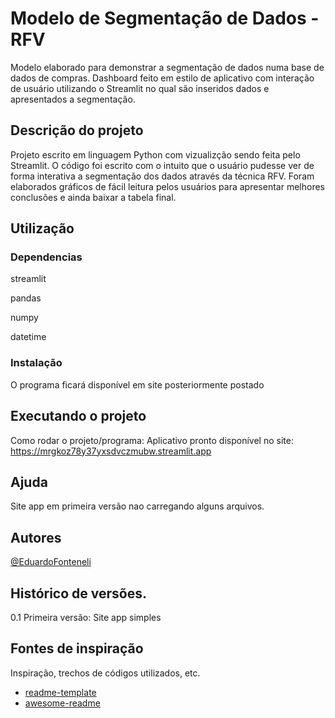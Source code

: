 # Modelo de Segmentação de Dados - RFV

Modelo elaborado para demonstrar a segmentação de dados numa base de dados de compras. Dashboard feito em estilo de aplicativo  com interação de usuário utilizando o Streamlit no qual são inseridos dados e apresentados a segmentação.

## Descrição do projeto

Projeto escrito em linguagem Python com vizualizção sendo feita pelo Streamlit. O código foi escrito com o intuito que o usuário pudesse ver de forma interativa a segmentação dos dados através da técnica RFV.
Foram elaborados gráficos de fácil leitura pelos usuários para apresentar melhores conclusões e ainda baixar a tabela final.

## Utilização

### Dependencias

streamlit

pandas

numpy

datetime

### Instalação

O programa ficará disponível em site posteriormente postado

## Executando o projeto

Como rodar o projeto/programa: 
Aplicativo pronto disponível no site: https://mrgkoz78y37yxsdvczmubw.streamlit.app

## Ajuda

Site app em primeira versão nao carregando alguns arquivos.

## Autores

 [@EduardoFonteneli](https://www.linkedin.com/in/carlos-eduardo-fontineli-goncalves/)

## Histórico de versões.

0.1  Primeira versão: Site app simples


## Fontes de inspiração

Inspiração, trechos de códigos utilizados, etc.
* [readme-template](https://gist.github.com/DomPizzie/7a5ff55ffa9081f2de27c315f5018afc)
* [awesome-readme](https://github.com/matiassingers/awesome-readme)

